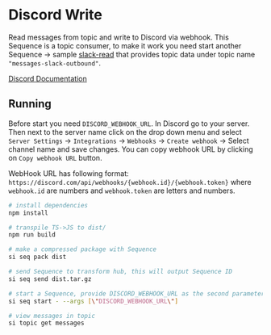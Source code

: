 # Discord Write

Read messages from topic and write to Discord via webhook. This Sequence is a topic consumer, to make it work you need start another Sequence → sample [slack-read](../slack-read/) that provides topic data under topic name `"messages-slack-outbound"`.

[Discord Documentation](https://discord.com/developers/docs/resources/webhook)

## Running

Before start you need `DISCORD_WEBHOOK_URL`. In Discord go to your server. Then next to the server name click on the drop down menu and select `Server Settings` -> `Integrations` -> `Webhooks` -> `Create webhook` -> Select channel name and save changes. You can copy webhook URL by clicking on `Copy webhook URL` button.

WebHook URL has following format: `https://discord.com/api/webhooks/{webhook.id}/{webhook.token}` where `webhook.id` are numbers and `webhook.token` are letters and numbers.

```bash
# install dependencies
npm install

# transpile TS->JS to dist/
npm run build

# make a compressed package with Sequence
si seq pack dist

# send Sequence to transform hub, this will output Sequence ID
si seq send dist.tar.gz

# start a Sequence, provide DISCORD_WEBHOOK_URL as the second parameter
si seq start - --args [\"DISCORD_WEBHOOK_URL\"]

# view messages in topic
si topic get messages
```
